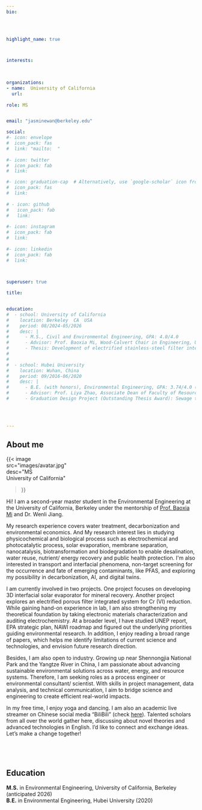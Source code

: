 ```yaml
---
bio: 


 
    
highlight_name: true



interests:
 

 
organizations:
- name:  University of California
  url:  
  
role: MS 


email: "jasminewan@berkeley.edu"

social:
#- icon: envelope
#  icon_pack: fas
#  link: "mailto:  "
  
#- icon: twitter
#  icon_pack: fab
#  link: 

#- icon: graduation-cap  # Alternatively, use `google-scholar` icon from `ai` icon pack
#  icon_pack: fas
#  link: 
  
# - icon: github
#   icon_pack: fab
#   link: 
  
#- icon: instagram
#  icon_pack: fab
#  link:  
  
#- icon: linkedin
#  icon_pack: fab
#  link: 
    


superuser: true

title: 


education: 
#  - school: University of California
#    location: Berkeley  CA  USA
#    period: 08/2024-05/2026
#    desc: |
#      - M.S., Civil and Environmental Engineering, GPA: 4.0/4.0                                                                       
#      - Advisor: Prof. Baoxia Mi, Wood-Calvert Chair in Engineering, UC Berkeley
#      - Thesis: Development of electrified stainless-steel filter integrated reduction-filtration system for Cr (VI) removal in wastewater (In preparation, check the title with Wenli)  
#    
#    
#  - school: Hubei University
#    location: Wuhan, China
#    period: 09/2016-06/2020
#    desc: |
#      - B.E. (with honors), Environmental Engineering, GPA: 3.74/4.0 (WES)                                                   
#      - Advisor: Prof. Liya Zhao, Associate Dean of Faculty of Resources and Environmental Science 
#      - Graduation Design Project (Outstanding Thesis Award): Sewage treatment project design in a mountainous town (implemented circulating activated sludge process; including 14 detailed CAD technical drawings covering site layout, hydraulic profile, process flow diagrams, equipment specifications, and technical schematics for all the treatment units)

                                                                                                                                                    
    

---
```


## About  me

{{< image  
src="images/avatar.jpg"  
desc="MS <br> University of California"  
>}}

Hi! I am a second-year master student in the Environmental Engineering at the University of California, Berkeley under the mentorship of [Prof. Baoxia Mi](https://ce.berkeley.edu/people/faculty/mi) and Dr. Wenli Jiang.

My research experience covers water treatment, decarbonization and environmental economics. And My research interest lies in studying physicochemical and biological process such as electrochemical and photocatalytic process, solar evaporation, membrane separation, nanocatalysis, biotransformation and biodegradation to enable desalination, water reuse, nutrient/ energy recovery and public health protection. I'm also interested in transport and interfacial phenomena, non-target screening for the occurrence and fate of emerging contaminants, like PFAS, and exploring my possibility in decarbonization, AI, and digital twins. 

I am currently involved in two projects. One project focuses on developing 3D interfacial solar evaporator for mineral recovery. Another project explores an electrified porous filter integrated system for Cr (VI) reduction. While gaining hand-on experience in lab, I am also strengthening my theoretical foundation by taking electronic materials characterization and auditing electrochemistry. At a broader level, I have studied UNEP report, EPA strategic plan, NAWI roadmap and figured out the underlying priorities guiding environmental research. In addition, I enjoy reading a broad range of papers, which helps me identify limitations of current science and technologies, and envision future research direction.

Besides, I am also open to industry. Growing up near Shennongjia National Park and the Yangtze River in China, I am passionate about advancing sustainable environmental solutions across water, energy, and resource systems. Therefore, I am seeking roles as a process engineer or environmental consultant/ scientist. With skills in project management, data analysis, and technical communication, I aim to bridge science and engineering to create efficient real-world impacts.

In my free time, I enjoy yoga and dancing. I am also an academic live streamer on Chinese social media “BiliBili” (check [here](https://space.bilibili.com/359483232)). Talented scholars from all over the world gather here, discussing about novel theories and advanced technologies in English. I’d like to connect and exchange ideas. Let’s make a change together!


## &nbsp;
## Education

**M.S.** in Environmental Engineering, University of California, Berkeley (anticipated 2026)<br>
**B.E.** in Environmental Engineering, Hubei University (2020)
